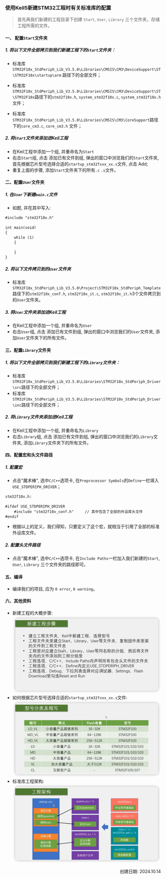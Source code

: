 ### 使用Keil5新建STM32工程时有关标准库的配置

> 首先再我们新建的工程目录下创建 `Start`, `User`, `Library` 三个文件夹，存储工程所需的文件。

#### **一、 配置`Start`文件夹**
##### 1. 将以下文件全部拷贝到我们新建工程下的`Start`文件夹：
- 标准库`STM32F10x_StdPeriph_Lib_V3.5.0\Libraries\CMSIS\CM3\DeviceSupport\ST\STM32F10x\startup\arm` 路径下的全部文件；

- 标准库`STM32F10x_StdPeriph_Lib_V3.5.0\Libraries\CMSIS\CM3\DeviceSupport\ST\STM32F10x`路径下的`stm32f10x.h`, `system_stm32f10x.c`, `system_stm32f10x.h` 文件；

- 标准库`STM32F10x_StdPeriph_Lib_V3.5.0\Libraries\CMSIS\CM3\CoreSupport`路径下的`core_cm3.c`, `core_cm3.h` 文件；

##### 2. 将`Start`文件夹添加进Keil工程
- 在Keil工程中添加一个组, 并重命名为`Start`
- 右击`Start`组, 点击 添加已有文件到组, 弹出的窗口中浏览我们的`Start`文件夹, 首先根据芯片型号选择合适的`startup_stm32fxxx_xx.s`文件, 点击 Add;
- 重复上面的步骤, 添加`Start`文件夹下的所有`.c` `.s`文件。


#### **二、配置`User`文件夹**
##### 1. 在`User`下新建`main.c`文件
- 如题, 并在其中写入:

```
#include "stm32f10x.h"

int main(void)
{
    while (1)
    {

    }
}

```

##### 2. 将以下文件拷贝到的`User`文件夹
- 标准库`STM32F10x_StdPeriph_Lib_V3.5.0\Project\STM32F10x_StdPeriph_Template`路径下的`stm32f10x_conf.h`, `stm32f10x_it.c`, `stm32f10x_it.h`3个文件拷贝到的`User`文件夹。

##### 3. 将`User`文件夹添加进Keil工程
- 在Keil工程中添加一个组, 并重命名为`User`
- 右击`User`组, 点击 添加已有文件到组, 弹出的窗口中浏览我们的`User`文件夹, 添加`User`文件夹下的所有文件。


#### **三、配置`Library`文件夹**
##### 1. 将以下文件全部拷贝到我们新建工程下的`Library`文件夹：
- 标准库`STM32F10x_StdPeriph_Lib_V3.5.0\Libraries\STM32F10x_StdPeriph_Driver\src`路径下的全部文件；
- 标准库`STM32F10x_StdPeriph_Lib_V3.5.0\Libraries\STM32F10x_StdPeriph_Driver\inc`路径下的全部文件；
##### 2. 将`Library`文件夹添加进Keil工程
- 在Keil工程中添加一个组, 并重命名为`Library`
- 右击`Library`组, 点击 添加已有文件到组, 弹出的窗口中浏览我们的`Library`文件夹, 添加`Library`文件夹下的所有文件。


#### **四、配置宏和头文件路径**
##### 1. 配置宏
- 点击"魔术棒", 选中`C/C++`选项卡, 在`Preprocessor Symbols`的`Define`一栏填入`USE_STDPERIPH_DRIVER`；

```
stm32f10x.h:

#ifdef USE_STDPERIPH_DRIVER
    #include "stm32f10x_conf.h"     // 其中包含了全部的外设库头文件
#endif
```

- 根据以上的定义，我们得知，只要定义了这个宏，就相当于引用了全部的标准外设库文件。

##### 2. 配置头文件路径
- 点击"魔术棒", 选中`C/C++`选项卡, 在`Include Paths`一栏加入我们新建的`Start`, `User`, `Library` 三个文件夹的路径即可。


#### **五、编译**
- 编译我们的项目, 应为 `0 error`, `0 warning`。


#### **六、其他资料**
- 新建工程的大概步骤:
![alt text](https://github.com/Bssn520/picx-images-hosting/raw/master/image.1025m22yzh.webp)
- 如何根据芯片型号选择合适的`startup_stm32fxxx_xx.s`文件:
![alt text](https://github.com/Bssn520/picx-images-hosting/raw/master/image.4qrb7ao8h7.webp)
- 标准库工程架构:
![alt text](https://github.com/Bssn520/picx-images-hosting/raw/master/image.pfbswqrmu.webp)

<p align="right">创建日期: 2024.10.14</p>